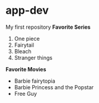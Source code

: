 # app-dev
My first repository
**Favorite Series**
1. One piece
2. Fairytail
3. Bleach
4. Stranger things

**Favorite Movies**
- Barbie fairytopia
- Barbie Princess and the Popstar
- Free Guy
